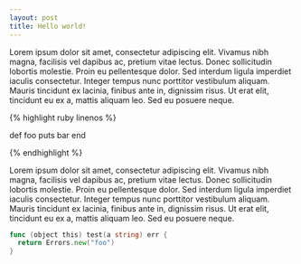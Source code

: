 ```yaml
---
layout: post
title: Hello world!
---
```


Lorem ipsum dolor sit amet, consectetur adipiscing elit. Vivamus nibh magna, facilisis vel dapibus ac, pretium vitae lectus. Donec sollicitudin lobortis molestie. Proin eu pellentesque dolor. Sed interdum ligula imperdiet iaculis consectetur. Integer tempus nunc porttitor vestibulum aliquam. Mauris tincidunt ex lacinia, finibus ante in, dignissim risus. Ut erat elit, tincidunt eu ex a, mattis aliquam leo. Sed eu posuere neque.

{% highlight ruby linenos %}

def foo
  puts bar
end

{% endhighlight %}


Lorem ipsum dolor sit amet, consectetur adipiscing elit. Vivamus nibh magna, facilisis vel dapibus ac, pretium vitae lectus. Donec sollicitudin lobortis molestie. Proin eu pellentesque dolor. Sed interdum ligula imperdiet iaculis consectetur. Integer tempus nunc porttitor vestibulum aliquam. Mauris tincidunt ex lacinia, finibus ante in, dignissim risus. Ut erat elit, tincidunt eu ex a, mattis aliquam leo. Sed eu posuere neque.


~~~go new test [link]
func (object this) test(a string) err {
  return Errors.new("foo")
}
~~~
